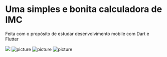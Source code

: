 ﻿# Uma simples e bonita calculadora de IMC

Feita com o propósito de estudar desenvolvimento mobile com Dart e Flutter

![](videoDaCalculadora.gif)
![picture](print01CalcIMC.jpeg)
![picture](print02CalcIMC.jpeg)
![picture](print03CalcIMC.jpeg)